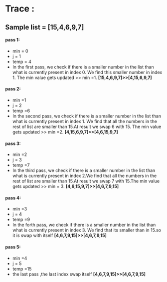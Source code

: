 # Trace :
## Sample list = [15,4,6,9,7]
#### pass 1:
* min = 0
* j = 1
* temp = 4
* In the first pass, we check if there is a smaller number in the list than what is currently present in index 0. We find this smaller number in index 1. The min value gets updated >> min =1. **[15,4,6,9,7]>>[4,15,6,9,7]**

#### pass 2:
* min =1
* j = 2
* temp =6
* In the second pass, we check if there is a smaller number in the list than what is currently present in index 1. We find that all the numbers in the rest of list are smaller than 15.At result we swap 6 with 15. The min value gets updated >> min =2. **[4,15,6,9,7]>>[4,6,15,9,7]**

#### pass 3:
* min =2
* j = 3
* temp =7
* In the third pass, we check if there is a smaller number in the list than what is currently present in index 2.We find that all the numbers in the rest of list are smaller than 15.At result we swap 7 with 15.The min value gets updated >> min = 3. **[4,6,15,9,7]>>[4,6,7,9,15]**

#### pass 4:
* min =3
* j = 4
* temp =9
* In the forth pass, we check if there is a smaller number in the list than what is currently present in index 3. We find that its smaller than in 15.so it is swap with itself  **[4,6,7,9,15]>>[4,6,7,9,15]**

#### pass 5:
* min =4
* j = 5
* temp =15
* the last pass ,the last index swap itself **[4,6,7,9,15]>>[4,6,7,9,15]**



